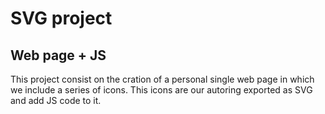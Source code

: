 # SVG project 
## Web page + JS 

This project consist on the cration of a personal single web page in which we include a series of icons. 
This icons are our autoring exported as SVG and add JS code to it. 
